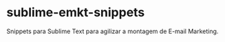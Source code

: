 sublime-emkt-snippets
=====================

Snippets para Sublime Text para agilizar a montagem de E-mail Marketing.
